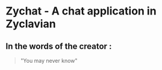 # Zychat - A chat application in Zyclavian

## In the words of the creator : 
> "You may never know"
